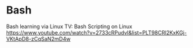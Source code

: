 # Bash
Bash learning via Linux TV: Bash Scripting on Linux
https://www.youtube.com/watch?v=2733cRPudvI&list=PLT98CRl2KxKGj-VKtApD8-zCqSaN2mD4w
